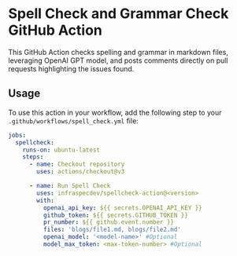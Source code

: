 # Spell Check and Grammar Check GitHub Action

This GitHub Action checks spelling and grammar in markdown files, leveraging OpenAI GPT model, and posts comments directly on pull requests highlighting the issues found.

## Usage

To use this action in your workflow, add the following step to your `.github/workflows/spell_check.yml` file:

```yaml
jobs:
  spellcheck:
    runs-on: ubuntu-latest
    steps:
      - name: Checkout repository
        uses: actions/checkout@v3

      - name: Run Spell Check
        uses: infraspecdev/spellcheck-action@<version>
        with:
          openai_api_key: ${{ secrets.OPENAI_API_KEY }}
          github_token: ${{ secrets.GITHUB_TOKEN }}
          pr_number: ${{ github.event.number }}
          files: 'blogs/file1.md, blogs/file2.md'
          openai_model: '<model-name>' #Optional
          model_max_token: <max-token-number> #Optional
